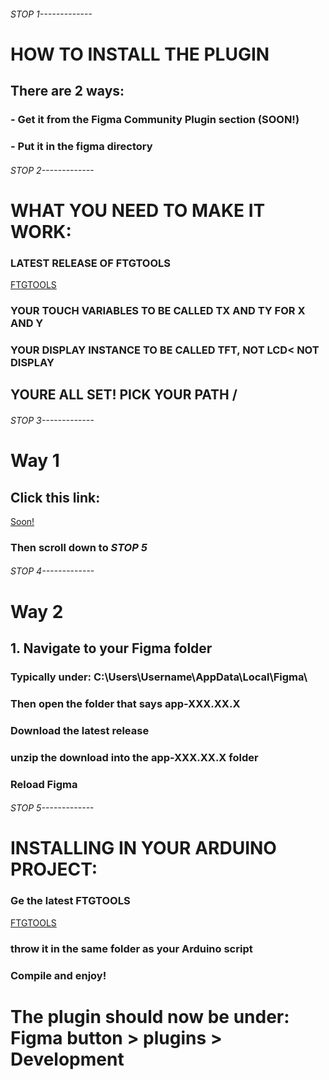 ###### STOP 1-------------
# HOW TO INSTALL THE PLUGIN 
## There are 2 ways:
### - Get it from the Figma Community Plugin section (SOON!)
### - Put it in the figma directory
###### STOP 2-------------
# WHAT YOU NEED TO MAKE IT WORK:
### LATEST RELEASE OF FTGTOOLS 
[FTGTOOLS](https://github.com/Zynth9999/FigmaToGFX/releases/download/v1.1.6/ftgtools.h)
### YOUR TOUCH VARIABLES TO BE CALLED TX AND TY FOR X AND Y
### YOUR DISPLAY INSTANCE TO BE CALLED TFT, NOT LCD< NOT DISPLAY

## YOURE ALL SET! PICK YOUR PATH \/
###### STOP 3-------------
# Way 1

## Click this link: 
[Soon!](installation.md)
### Then scroll down to ***STOP 5***

###### STOP 4-------------
# Way 2

## 1. Navigate to your Figma folder
### Typically under: C:\Users\Username\AppData\Local\Figma\
### Then open the folder that says app-XXX.XX.X
### Download the latest release
### unzip the download into the app-XXX.XX.X folder
### Reload Figma
###### STOP 5-------------
# INSTALLING IN YOUR ARDUINO PROJECT:
### Ge the latest FTGTOOLS
[FTGTOOLS](https://github.com/Zynth9999/FigmaToGFX/releases/download/v1.1.6/ftgtools.h)
### throw it in the same folder as your Arduino script
### Compile and enjoy!

# The plugin should now be under: Figma button > plugins > Development
